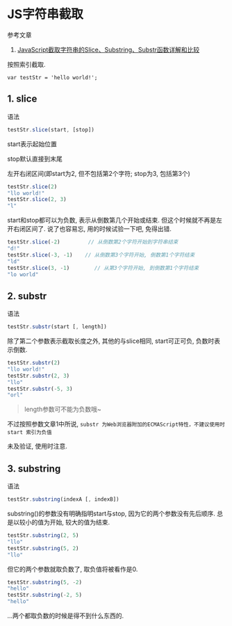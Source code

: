# JS字符串截取

参考文章

1. [JavaScript截取字符串的Slice、Substring、Substr函数详解和比较](http://www.jb51.net/article/48257.htm)

按照索引截取.

```
var testStr = 'hello world!';
```

## 1. slice

语法

```js
testStr.slice(start, [stop])
```

start表示起始位置

stop默认直接到末尾

左开右闭区间(即start为2, 但不包括第2个字符; stop为3, 包括第3个)

```js
testStr.slice(2)
"llo world!"
testStr.slice(2, 3)
"l"
```

start和stop都可以为负数, 表示从倒数第几个开始或结束. 但这个时候就不再是左开右闭区间了. 说了也容易忘, 用的时候试验一下吧, 免得出错.

```js
testStr.slice(-2)         // 从倒数第2个字符开始到字符串结束
"d!"
testStr.slice(-3, -1)    // 从倒数第3个字符开始, 倒数第1个字符结束
"ld"
testStr.slice(3, -1)        // 从第3个字符开始, 到倒数第1个字符结束
"lo world"
```

## 2. substr

语法

```js
testStr.substr(start [, length])
```

除了第二个参数表示截取长度之外, 其他的与slice相同, start可正可负, 负数时表示倒数.

```js
testStr.substr(2)
"llo world!"
testStr.substr(2, 3)
"llo"
testStr.substr(-5, 3)
"orl"
```

> length参数可不能为负数哦~

不过按照参数文章1中所说, `substr 为Web浏览器附加的ECMAScript特性，不建议使用时 start 索引为负值`

未及验证, 使用时注意.

## 3. substring

语法

```js
testStr.substring(indexA [, indexB])
```

substring()的参数没有明确指明start与stop, 因为它的两个参数没有先后顺序. 总是以较小的值为开始, 较大的值为结束.

```js
testStr.substring(2, 5)
"llo"
testStr.substring(5, 2)
"llo"
```

但它的两个参数就取负数了, 取负值将被看作是0.

```js
testStr.substring(5, -2)
"hello"
testStr.substring(-2, 5)
"hello"
```

...两个都取负数的时候是得不到什么东西的.
